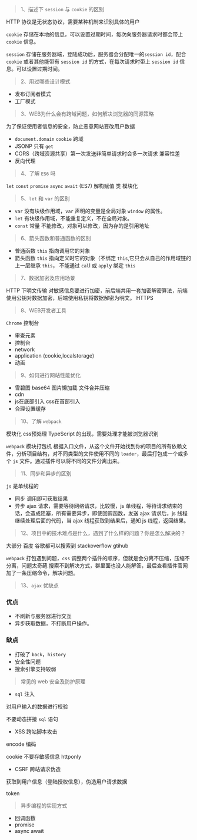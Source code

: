 > 1、描述下 `session` 与 `cookie` 的区别

HTTP 协议是无状态协议，需要某种机制来识别具体的用户

`cookie` 存储在本地的信息，可以设置过期时间，每次向服务器请求时都会带上 `cookie` 信息。

`session` 存储在服务器端，登陆成功后，服务器会分配唯一的`session id`，配合 `cookie` 或者其他能带有 `session id` 的方式，在每次请求时带上 `session id` 信息。可以设置过期时间。

> 2、用过哪些设计模式

- 发布订阅者模式
- 工厂模式

> 3、WEB为什么会有跨域问题，如何解决浏览器的同源策略

为了保证使用者信息的安全，防止恶意网站篡改用户数据

- `document.domain` `cookie` 跨域
- JSONP 只有 `get`
- CORS（跨域资源共享）第一次发送非简单请求时会多一次请求 兼容性差
- 反向代理

> 4、了解 `ES6` 吗

`let` `const` `promise` `async` `await` (ES7) 解构赋值 类 模块化

> 5、`let` 和 `var` 的区别

- `var` 没有块级作用域，`var` 声明的变量是全局对象 `window` 的属性。
- `let` 有块级作用域，不能重复定义，不在全局对象。
- `const` 常量 不能修改，对象可以修改，因为存的是引用地址

> 6、箭头函数和普通函数的区别

- 普通函数 `this` 指向调用它的对象
- 箭头函数 `this` 指向定义时它的对象（不绑定 `this`,它只会从自己的作用域链的上一层继承 `this`， 不能通过 `cal`l 或 `appl`y 绑定 `this`

> 7、数据加密及应用场景

HTTP 下明文传输 对敏感信息要进行加密，前后端共用一套加密解密算法，前端使用公钥对数据加密，后端使用私钥将数据解密为明文。
HTTPS

> 8、WEB开发者工具

`Chrome` 控制台

- 审查元素
- 控制台
- network
- application (cookie,localstorage)
- 动画
> 9、如何进行网站性能优化

- 雪碧图 base64 图片懒加载 文件合并压缩
- cdn
- js在底部引入 css在首部引入
- 合理设置缓存
> 10、了解 `webpack`

模块化 css预处理 TypeScript 的出现，需要处理才能被浏览器识别

`webpack` 模块打包机 根据入口文件，从这个文件开始找到你的项目的所有依赖文件，分析项目结构，对不同类型的文件使用不同的 `loader`，最后打包成一个或多个 `js` 文件。通过插件可以将不同的文件分离出来。

> 11、同步和异步的区别

`js` 是单线程的

- 同步 调用即可获取结果
- 异步 ajax 请求，需要等待网络请求，比较慢，js 单线程，等待请求结束的话，会造成阻塞，所有需要异步，即使回调函数，发送 ajax 请求后，js 线程继续处理后面的代码，当 ajax 线程获取到结果后，通知 js 线程，返回结果。

> 12、项目中的技术难点是什么，遇到了什么样的问题？你是怎么解决的？

大部分 百度 谷歌都可以搜索到 stackoverflow gtihub

`webpack` 打包遇到问题，`css` 调整两个插件的顺序，但就是会分离不压缩，压缩不分离，问题太奇葩 搜索不到解决方式，群里面也没人能解答，最后查看插件官网加了一条压缩命令，解决问题。

> 13、`ajax` 优缺点

### 优点
- 不刷新与服务器进行交互
- 异步获取数据，不打断用户操作。
### 缺点
- 打破了 `back`，`history`
- 安全性问题
- 搜索引擎支持较弱

> 常见的 web 安全及防护原理

- `sql` 注入

对用户输入的数据进行校验

不要动态拼接 `sql` 语句

- XSS 跨站脚本攻击

encode 编码

cookie 不要存敏感信息 httponly

- CSRF 跨站请求伪造

获取到用户信息（登陆授权信息），伪造用户请求数据

token

> 异步编程的实现方式
- 回调函数
- promise
- async await